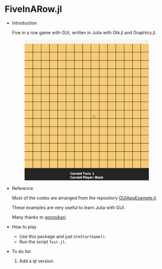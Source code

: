 # FiveInARow.jl
* Introduction
    
    Five in a row game with GUI, written in Julia with Gtk.jl and Graphics.jl. 
    <p align="center">
    <img src="figs/example.gif" alt="drawing" width="400"/>
    </p>

* Reference

    Most of the codes are arranged from the repository [GUIAppExample.jl](https://github.com/goropikari/GUIAppExample.jl/tree/master/example/Reversi).

    These examples are very useful to learn Julia with GUI.

    Many thanks to [goropikari](https://github.com/goropikari).

* How to play
  
    * Use this package and just ```GtkStartGame()```.
    * Run the script ```Test.jl```.

* To do list

    1. Add a qt version.

